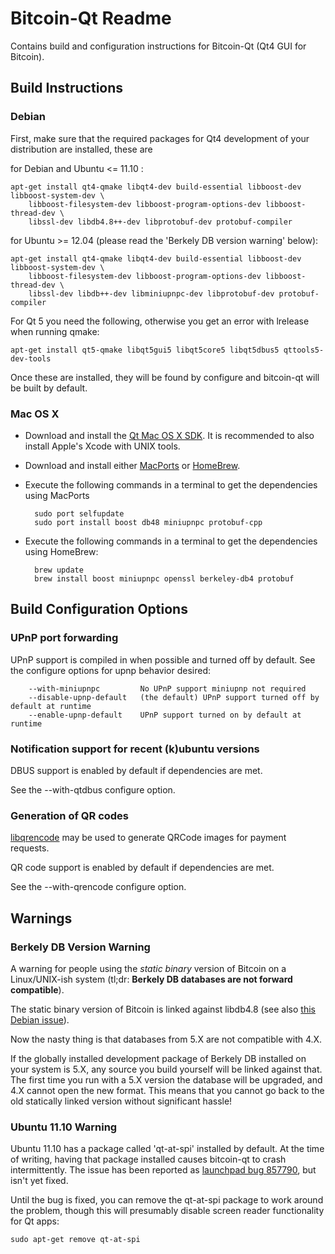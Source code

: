 Bitcoin-Qt Readme
===============================
Contains build and configuration instructions for Bitcoin-Qt (Qt4 GUI for Bitcoin).

Build Instructions
---------------------

### Debian


First, make sure that the required packages for Qt4 development of your
distribution are installed, these are



for Debian and Ubuntu  <= 11.10 :


    apt-get install qt4-qmake libqt4-dev build-essential libboost-dev libboost-system-dev \
        libboost-filesystem-dev libboost-program-options-dev libboost-thread-dev \
        libssl-dev libdb4.8++-dev libprotobuf-dev protobuf-compiler

for Ubuntu >= 12.04 (please read the 'Berkely DB version warning' below):

    apt-get install qt4-qmake libqt4-dev build-essential libboost-dev libboost-system-dev \
        libboost-filesystem-dev libboost-program-options-dev libboost-thread-dev \
        libssl-dev libdb++-dev libminiupnpc-dev libprotobuf-dev protobuf-compiler

For Qt 5 you need the following, otherwise you get an error with lrelease when running qmake:


    apt-get install qt5-qmake libqt5gui5 libqt5core5 libqt5dbus5 qttools5-dev-tools

Once these are installed, they will be found by configure and bitcoin-qt will be
built by default.


### Mac OS X

* Download and install the [Qt Mac OS X SDK](https://qt-project.org/downloads). It is recommended to also install Apple's Xcode with UNIX tools.
* Download and install either [MacPorts](https://www.macports.org/) or [HomeBrew](http://mxcl.github.io/homebrew/).
* Execute the following commands in a terminal to get the dependencies using MacPorts

		sudo port selfupdate
		sudo port install boost db48 miniupnpc protobuf-cpp

* Execute the following commands in a terminal to get the dependencies using HomeBrew:

		brew update
		brew install boost miniupnpc openssl berkeley-db4 protobuf

Build Configuration Options
---------------------

### UPnP port forwarding

UPnP support is compiled in when possible and turned off by default.  See the
configure options for upnp behavior desired:

        --with-miniupnpc         No UPnP support miniupnp not required
        --disable-upnp-default   (the default) UPnP support turned off by default at runtime
        --enable-upnp-default    UPnP support turned on by default at runtime

### Notification support for recent (k)ubuntu versions

DBUS support is enabled by default if dependencies are met.

See the --with-qtdbus configure option.

### Generation of QR codes

[libqrencode](http://fukuchi.org/works/qrencode/) may be used to generate QRCode images for payment requests.

QR code support is enabled by default if dependencies are met.

See the --with-qrencode configure option.

Warnings
---------------------

### Berkely DB Version Warning


A warning for people using the *static binary* version of Bitcoin on a Linux/UNIX-ish system (tl;dr: **Berkely DB databases are not forward compatible**).

The static binary version of Bitcoin is linked against libdb4.8 (see also [this Debian issue](http://bugs.debian.org/cgi-bin/bugreport.cgi?bug=621425)).

Now the nasty thing is that databases from 5.X are not compatible with 4.X.

If the globally installed development package of Berkely DB installed on your system is 5.X, any source you build yourself will be linked against that. The first time you run with a 5.X version the database will be upgraded, and 4.X cannot open the new format. This means that you cannot go back to the old statically linked version without significant hassle!

###  Ubuntu 11.10 Warning


Ubuntu 11.10 has a package called 'qt-at-spi' installed by default.  At the time of writing, having that package installed causes bitcoin-qt to crash intermittently.  The issue has been reported as [launchpad bug 857790](https://bugs.launchpad.net/ubuntu/+source/qt-at-spi/+bug/857790), but
isn't yet fixed.

Until the bug is fixed, you can remove the qt-at-spi package to work around the problem, though this will presumably disable screen reader functionality for Qt apps:

    sudo apt-get remove qt-at-spi

